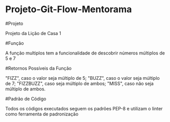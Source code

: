 # Projeto-Git-Flow-Mentorama

#Projeto

Projeto da Lição de Casa 1

#Função 

A função multiplos tem a funcionalidade de descobrir números múltiplos de 5 e 7

#Retornos Possíveis da Função

"FIZZ", caso o valor seja múltiplo de 5;
"BUZZ", caso o valor seja múltiplo de 7;
"FIZZBUZZ", caso seja múltiplo de ambos;
"MISS", caso não seja múltiplo de ambos.

#Padrão de Código

Todos os códigos executados seguem os padrões PEP-8 e utilizam o linter como ferramenta de padronização


